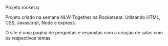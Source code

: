 Projeto rocket.q

Projeto criado na semana NLW-Together na Rocketseat.
Utilzando HTML, CSS, Javascript, Node e express.

O site é uma pagina de perguntas e respostas com a criação de salas com os respectivos temas.